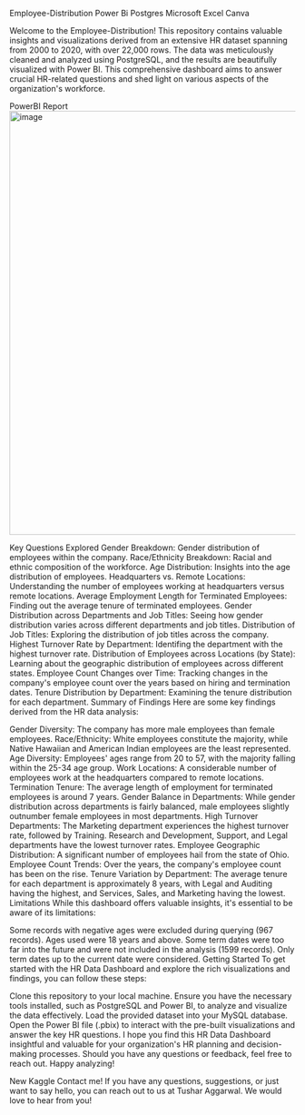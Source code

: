 Employee-Distribution
Power Bi Postgres Microsoft Excel Canva

Welcome to the Employee-Distribution! This repository contains valuable insights and visualizations derived from an extensive HR dataset spanning from 2000 to 2020, with over 22,000 rows. The data was meticulously cleaned and analyzed using PostgreSQL, and the results are beautifully visualized with Power BI. This comprehensive dashboard aims to answer crucial HR-related questions and shed light on various aspects of the organization's workforce.

PowerBI Report
<img width="1306" height="747" alt="image" src="https://github.com/user-attachments/assets/519da90a-0fd7-4651-91ca-49eeff6c1791" />


Key Questions Explored
Gender Breakdown: Gender distribution of employees within the company.
Race/Ethnicity Breakdown: Racial and ethnic composition of the workforce.
Age Distribution: Insights into the age distribution of employees.
Headquarters vs. Remote Locations: Understanding the number of employees working at headquarters versus remote locations.
Average Employment Length for Terminated Employees: Finding out the average tenure of terminated employees.
Gender Distribution across Departments and Job Titles: Seeing how gender distribution varies across different departments and job titles.
Distribution of Job Titles: Exploring the distribution of job titles across the company.
Highest Turnover Rate by Department: Identifing the department with the highest turnover rate.
Distribution of Employees across Locations (by State): Learning about the geographic distribution of employees across different states.
Employee Count Changes over Time: Tracking changes in the company's employee count over the years based on hiring and termination dates.
Tenure Distribution by Department: Examining the tenure distribution for each department.
Summary of Findings
Here are some key findings derived from the HR data analysis:

Gender Diversity: The company has more male employees than female employees.
Race/Ethnicity: White employees constitute the majority, while Native Hawaiian and American Indian employees are the least represented.
Age Diversity: Employees' ages range from 20 to 57, with the majority falling within the 25-34 age group.
Work Locations: A considerable number of employees work at the headquarters compared to remote locations.
Termination Tenure: The average length of employment for terminated employees is around 7 years.
Gender Balance in Departments: While gender distribution across departments is fairly balanced, male employees slightly outnumber female employees in most departments.
High Turnover Departments: The Marketing department experiences the highest turnover rate, followed by Training. Research and Development, Support, and Legal departments have the lowest turnover rates.
Employee Geographic Distribution: A significant number of employees hail from the state of Ohio.
Employee Count Trends: Over the years, the company's employee count has been on the rise.
Tenure Variation by Department: The average tenure for each department is approximately 8 years, with Legal and Auditing having the highest, and Services, Sales, and Marketing having the lowest.
Limitations
While this dashboard offers valuable insights, it's essential to be aware of its limitations:

Some records with negative ages were excluded during querying (967 records). Ages used were 18 years and above.
Some term dates were too far into the future and were not included in the analysis (1599 records). Only term dates up to the current date were considered.
Getting Started
To get started with the HR Data Dashboard and explore the rich visualizations and findings, you can follow these steps:

Clone this repository to your local machine.
Ensure you have the necessary tools installed, such as PostgreSQL and Power BI, to analyze and visualize the data effectively.
Load the provided dataset into your MySQL database.
Open the Power BI file (.pbix) to interact with the pre-built visualizations and answer the key HR questions.
I hope you find this HR Data Dashboard insightful and valuable for your organization's HR planning and decision-making processes. Should you have any questions or feedback, feel free to reach out. Happy analyzing!


New Kaggle
Contact me!
If you have any questions, suggestions, or just want to say hello, you can reach out to us at Tushar Aggarwal. We would love to hear from you!
